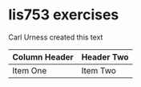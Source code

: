 # lis753 exercises
Carl Urness created this text


| Column Header   | Header Two     |
| :------------- | :------------- |
| Item One       | Item Two       |
